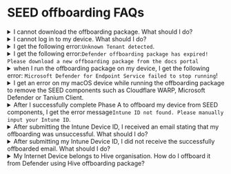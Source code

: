 # SEED offboarding FAQs

<details><summary>I cannot download the offboarding package. What should I do?</summary>

  Create an [incident request](https://go.gov.sg/seed-techpass-support) and request for request for the offboarding package for your Defender organisation.
  
</details>

<details><summary>
I cannot log in to my device. What should I do? </summary>

1. Create an [incident support](https://go.gov.sg/seed-techpass-support) request.
2. In **Details**, enter the text  *I am unable to offboard my device from SEED components but I would like to submit my Intune Device ID to offboard my device from SEED*. 
3. Select SEED as **TechPass Tenant**.
4. Select Production as **Environment**
5. Make sure to provide all the required details and submit the form.

</details>

<details><summary>I get the following error:<code>Unknown Tenant detected</code>.</summary>

This indicates that you are not a SEED user or your device was not properly enrolled to SEED.


If you had properly onboarded your device to SEED earlier but still get this error message, please submit an [incident request](https://go.gov.sg/seed-techpass-support) with the TechPass and SEED support.


</details>
<details><summary>I get the following error:<code>Defender offboarding package has expired! Please download a new offboarding package from the docs portal</code></summary>

This error indicates that your offboarding package is outdated. 

1. On the [Offboard device](offboard-device/offboard-device-from-seed) section, follow the offboarding steps for your device operating system .
2. Make sure to download the offboarding package from this page and complete the offboarding steps.

!> **Note**<br>If you still experience the same or any other error, submit an [incident request](https://go.gov.sg/seed-techpass-support) with the TechPass and SEED support.

 

</details>

<details><summary>when I run the offboarding package on my device, I get the following error: <code>Microsoft Defender for Endpoint Service failed to stop running</code>!</summary>

This error would look like the following:

![offboarding-error-for-defender-windows](/images/offboarding-error-for-defender-windows.png)

Try running the script again. If you still experience the same or any other error, submit an [incident request](https://go.gov.sg/seed-techpass-support) with the TechPass and SEED support.


</details>

<details><summary>I get an error on my macOS device while running the offboarding package to remove the SEED components such as Cloudflare WARP, Microsoft Defender or Tanium Client.</summary>


Try running the script again. If you still experience any error, submit an [incident request](https://go.gov.sg/seed-techpass-support) with the TechPass and SEED support.

</details>

<details><summary>After I successfully complete Phase A to offboard my device from SEED components, I get the error message<code>Intune ID not found. Please manually input your Intune ID</code>.</summary>

You may experience this error if we are unable to auto-retrieve your Intune Device ID due to some incorrect configurations on your device. There can be multiple reasons for this incorrect configurations. 

1. If you encounter this error, complete one of the following methods to get your Intune Device ID:

    - Go to the [TechPass portal](https://portal.techpass.gov.sg/secure/account/profile) and get the Intune Device ID from your account profile.

    - If you can't access the TechPass portal, please submit an [incident request](https://go.gov.sg/seed-techpass-support) with the TechPass and SEED support to get your Intune Device ID.


2. When you have your Intune Device ID proceed with **Phase B: Submit Intune Device ID** to remove device record.

!> **Important**<br> If there is a significant time lapse between Phase B and Phase A, the latest version of the SEED components may be reinstalled on your device. If that is the case, you need to repeat **Phase A: Offboard device from SEED components**. 


</details>

<details><summary>After submitting the Intune Device ID, I received an email stating that my offboarding was unsuccessful. What should I do?</summary>

This can happen if you had submitted an incorrect Intune Device ID. 

1. Complete one of the following steps to get your Intune Device ID:

    - Go to the [TechPass portal](https://portal.techpass.gov.sg/secure/account/profile) and get the Intune Device ID from your account profile.
    - If you can't access the TechPass portal, please submit an [incident request](https://go.gov.sg/seed-techpass-support) with the TechPass and SEED support to get your Intune Device ID.


2. Complete the [offboarding steps](offboard-device/offboard-device-from-seed) for your device.


!> **Note**<br>-  In spite of submitting a correct Intune Device ID, if your offboarding is unsuccessful, please submit an [incident request](https://go.gov.sg/seed-techpass-support) with the TechPass and SEED support.<br><br>- If the TechPass and SEED support team completes the offboarding for you, you may not receive this successfully offboarded email from the DEEP team. However, the TechPass and SEED support team can confirm if you have successfully offboarded your device from SEED.


</details>


<details><summary>After submitting my Intune Device ID, I did not receive the successfully offboarded email. What should I do?</summary>


It would take up to 30 minutes for the DEEP team to send the successfully offboarded email to you. If you still have not received this email, please submit an [incident request](https://go.gov.sg/seed-techpass-support) with the TechPass and SEED support.


!> **Note**<br> If the TechPass and SEED support team has completed the offboarding for you, you may not receive this email from the DEEP team. However, the TechPass and SEED support team can confirm if you have successfully offboarded your device from SEED.

</details>


<details><summary>My Internet Device belongs to Hive organisation. How do I offboard it from Defender using Hive offboarding package?</summary>



If your Defender organisation is Hive, contact [Hive support](mailto:GDS_DEN@hive.gov.sg) to get the offboarding package and follow the below steps for your device:

<details><summary>macOS</summary>

1. Save the offboarding script to the **Downloads** folder.

    > **Note**:
    > Check if the script that you received has not yet expired. The expiry date is indicated on the file name. For example, hive_mac_valid_until_2023-04-30.sh

2. Go to the **Terminal** and run the following command:
      ```
      sudo /bin/sh ~/Downloads/<name_of_offboarding_script.sh>
      ```
    >- **Note:**
    > The file name *name_of_offboarding_script* in this command is only an example. When you run the command, specify the file name of the offboarding script you downloaded.

3. Go back to the **Finder** icon in the **Dock**.

4. Choose **Applications** and search for **Microsoft Defender for Endpoint.app**.

5. Drag the app to the Bin, or select the app and choose **File** > **Move to Bin**.

</details>

<details><summary>Windows</summary>

1. Save the offboarding script in your **Downloads** folder.

  > **Note**:
  > Check if the script that you received has not yet expired. The expiry date is indicated on the file name. For example, *hive_windows_valid_until_2023-09-07.cmd*.

2. Go to **Start** and type **cmd**.
3. Right-click on **Command Prompt** and select **Run as administrator**.
4. If prompted, enter your Windows password.
5. Run the following commands:
     ```
     cd "%USERPROFILE%\Downloads\"

     .\<name_of_offboarding_script.cmd>
     ```
> **Note:**
> Name of the .cmd file mentioned in this command is only an example. When you run the command, specify the file name of the offboarding script you downloaded.  

</details>

</details>


